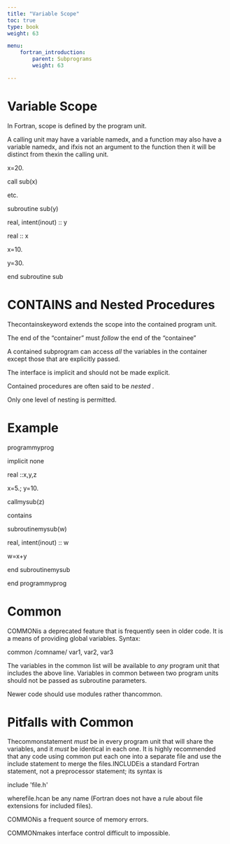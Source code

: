 ```yaml
---
title: "Variable Scope"
toc: true
type: book
weight: 63

menu:
    fortran_introduction:
        parent: Subprograms
        weight: 63

---
```



# Variable Scope

In Fortran, scope is defined by the program unit.

A calling unit may have a variable namedx, and a function may also have a variable namedx, and ifxis not an argument to the function then it will be distinct from thexin the calling unit.

x=20.

call sub(x)

etc.

subroutine sub(y)

real, intent(inout) :: y

real                :: x

x=10.

y=30.

end subroutine sub

# CONTAINS and Nested Procedures

Thecontainskeyword extends the scope into the contained program unit.

The end of the “container” must _follow_ the end of the “containee”

A contained subprogram can access _all_ the variables in the container except those that are explicitly passed.

The interface is implicit and should not be made explicit.

Contained procedures are often said to be _nested_ .

Only one level of nesting is permitted.

# Example

programmyprog

implicit none

real  ::x,y,z

x=5.; y=10.

callmysub(z)

contains

subroutinemysub(w)

real, intent(inout) :: w

w=x+y

end subroutinemysub

end programmyprog

# Common

COMMONis a deprecated feature that is frequently seen in older code.  It is a means of providing global variables.  Syntax:

common /comname/ var1, var2, var3

The variables in the common list will be available to _any_ program unit that includes the above line.  Variables in common between two program units should not be passed as subroutine parameters.

Newer code should use modules rather thancommon.

# Pitfalls with Common

Thecommonstatement _must_ be in every program unit that will share the variables, and it _must_ be identical in each one.  It is highly recommended that any code using common put each one into a separate file and use the include statement to merge the files.INCLUDEis a standard Fortran statement, not a preprocessor statement; its syntax is

include 'file.h'

wherefile.hcan be any name (Fortran does not have a rule about file extensions for included files).

COMMONis a frequent source of memory errors.

COMMONmakes interface control difficult to impossible.

